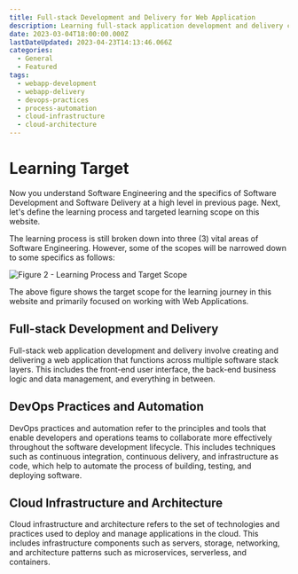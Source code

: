 ```yaml
---
title: Full-stack Development and Delivery for Web Application
description: Learning full-stack application development and delivery can seem overwhelming at first, but it can be more manageable by breaking down into smaller scope.
date: 2023-03-04T18:00:00.000Z
lastDateUpdated: 2023-04-23T14:13:46.066Z
categories:
  - General
  - Featured
tags:
  - webapp-development
  - webapp-delivery
  - devops-practices
  - process-automation
  - cloud-infrastructure
  - cloud-architecture
---
```


# Learning Target

Now you understand Software Engineering and the specifics of Software Development and Software Delivery at a high level in previous page. Next, let's define the learning process and targeted learning scope on this website.

The learning process is still broken down into three (3) vital areas of Software Engineering. However, some of the scopes will be narrowed down to some specifics as follows:

![Figure 2 - Learning Process and Target Scope](/assets/svg/learning-process-and-target-scope.drawio.svg)

The above figure shows the target scope for the learning journey in this website and primarily focused on working with Web Applications.

## Full-stack Development and Delivery

Full-stack web application development and delivery involve creating and delivering a web application that functions across multiple software stack layers. This includes the front-end user interface, the back-end business logic and data management, and everything in between.

## DevOps Practices and Automation

DevOps practices and automation refer to the principles and tools that enable developers and operations teams to collaborate more effectively throughout the software development lifecycle. This includes techniques such as continuous integration, continuous delivery, and infrastructure as code, which help to automate the process of building, testing, and deploying software.

## Cloud Infrastructure and Architecture

Cloud infrastructure and architecture refers to the set of technologies and practices used to deploy and manage applications in the cloud. This includes infrastructure components such as servers, storage, networking, and architecture patterns such as microservices, serverless, and containers.